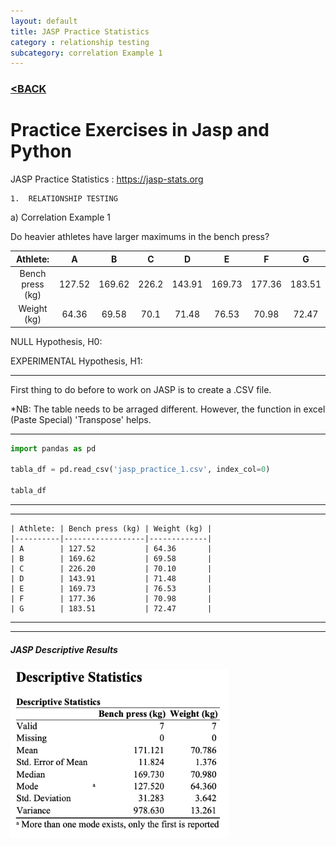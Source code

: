```yaml
---
layout: default
title: JASP Practice Statistics
category : relationship testing
subcategory: correlation Example 1
---
```

### [<BACK](/index.md)
# Practice Exercises in Jasp and Python

JASP Practice Statistics : https://jasp-stats.org

    1.	RELATIONSHIP TESTING
    
a)	Correlation Example 1

Do heavier athletes have larger maximums in the bench press?

|     Athlete:     |    A   |    B   |   C   |    D   |    E   |    F   |    G   |
|:----------------:|:------:|:------:|:-----:|:------:|:------:|:------:|:------:|
| Bench press (kg) | 127.52 | 169.62 | 226.2 | 143.91 | 169.73 | 177.36 | 183.51 |
|    Weight (kg)   |  64.36 |  69.58 |  70.1 |  71.48 |  76.53 |  70.98 |  72.47 |


NULL Hypothesis, H0:

EXPERIMENTAL Hypothesis, H1:

---
First thing to do before to work on JASP is to create a .CSV file.  

*NB: The table needs to be arraged different. However, the function in excel (Paste Special) 'Transpose' helps.

---

```Python
import pandas as pd

tabla_df = pd.read_csv('jasp_practice_1.csv', index_col=0)

tabla_df

```

---
---

    | Athlete: | Bench press (kg) | Weight (kg) |
    |----------|------------------|-------------|
    | A        | 127.52           | 64.36       |
    | B        | 169.62           | 69.58       |
    | C        | 226.20           | 70.10       |
    | D        | 143.91           | 71.48       |
    | E        | 169.73           | 76.53       |
    | F        | 177.36           | 70.98       |
    | G        | 183.51           | 72.47       |

---
---
##### JASP Descriptive Results

<img src="./images/Jaspdescriptive1.png" alt="drawing" width="350"/>
